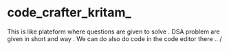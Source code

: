 ﻿# code_crafter_kritam_

This is like plateform where questions are given to solve . DSA  problem are given in short and way . We can do also do code in the code editor there  ..  / 

